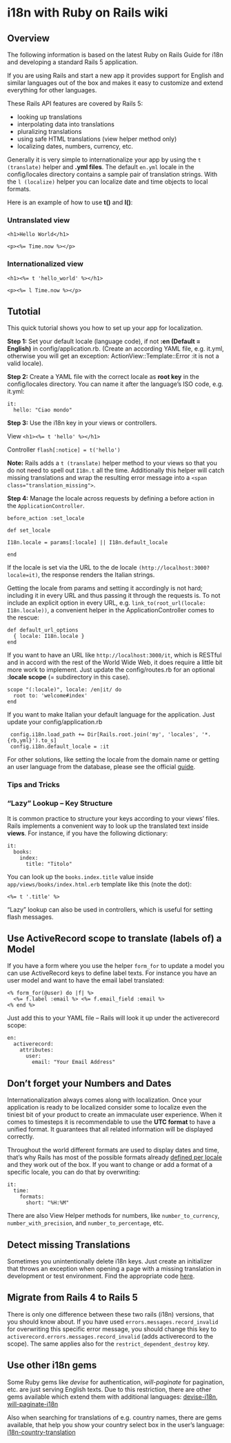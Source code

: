 # i18n with Ruby on Rails wiki

## Overview
The following information is based on the latest Ruby on Rails Guide for i18n and developing a standard Rails 5 application.

If you are using Rails and start a new app it provides support for English and similar languages out of the box and makes it easy to customize and extend everything for other languages.

These Rails API features are covered by Rails 5:

* looking up translations
* interpolating data into translations
* pluralizing translations
* using safe HTML translations (view helper method only)
* localizing dates, numbers, currency, etc.

Generally it is very simple to internationalize your app by using the `t (translate)` helper and **.yml files**. The default `en.yml` locale in the config/locales directory contains a sample pair of translation strings. With the `l (localize)` helper you can localize date and time objects to local formats.

Here is an example of how to use **t()** and **l()**:
### Untranslated view
`<h1>Hello World</h1>`

`<p><%= Time.now %></p>`

### Internationalized view
`<h1><%= t 'hello_world' %></h1>`

`<p><%= l Time.now %></p>`

## Tutotial

This quick tutorial shows you how to set up your app for localization.

**Step 1:** Set your default locale (language code), if not **:en (Default = English)** in config/application.rb. (Create an according YAML file, e.g. it.yml, otherwise you will get an exception: ActionView::Template::Error :it is not a valid locale).

**Step 2:** Create a YAML file with the correct locale as **root key** in the config/locales directory. You can name it after the language’s ISO code, e.g. it.yml:

```
it:
  hello: "Ciao mondo"
```

**Step 3:** Use the i18n key in your views or controllers.

View
`<h1><%= t 'hello' %></h1>`

Controller
`flash[:notice] = t('hello')`

**Note:**
Rails adds a `t (translate)` helper method to your views so that you do not need to spell out `I18n.t` all the time. Additionally this helper will catch missing translations and wrap the resulting error message into a `<span class="translation_missing">`.

**Step 4:** Manage the locale across requests by defining a before action in the `ApplicationController`.
```
before_action :set_locale

def set_locale

I18n.locale = params[:locale] || I18n.default_locale

end
```
If the locale is set via the URL to the de locale `(http://localhost:3000?locale=it)`, the response renders the Italian strings.

Getting the locale from params and setting it accordingly is not hard; including it in every URL and thus passing it through the requests is. To not include an explicit option in every URL, e.g. `link_to(root_url(locale: I18n.locale))`, a convenient helper in the ApplicationController comes to the rescue:

```
def default_url_options
  { locale: I18n.locale }
end
```
If you want to have an URL like `http://localhost:3000/it`, which is RESTful and in accord with the rest of the World Wide Web, it does require a little bit more work to implement. Just update the config/routes.rb for an optional **:locale scope** (= subdirectory in this case).

```
scope "(:locale)", locale: /en|it/ do
  root to: 'welcome#index'
end
```
If you want to make Italian your default language for the application. Just update your config/application.rb

```
 config.i18n.load_path += Dir[Rails.root.join('my', 'locales', '*.{rb,yml}').to_s]
 config.i18n.default_locale = :it 
```

For other solutions, like setting the locale from the domain name or getting an user language from the database, please see the official [guide](http://edgeguides.rubyonrails.org/i18n.html#managing-the-locale-across-requests).


### Tips and Tricks

### “Lazy” Lookup – Key Structure
It is common practice to structure your keys according to your views’ files. Rails implements a convenient way to look up the translated text inside **views**. For instance, if you have the following dictionary:

```
it:
  books:
    index:
      title: "Titolo"
```
You can look up the `books.index.title` value inside `app/views/books/index.html.erb` template like this (note the dot):

```
<%= t '.title' %>
```

“Lazy” lookup can also be used in controllers, which is useful for setting flash messages.

## Use ActiveRecord scope to translate (labels of) a Model

If you have a form where you use the helper `form_for` to update a model you can use ActiveRecord keys to define label texts. For instance you have an user model and want to have the email label translated:

```
<% form_for(@user) do |f| %>
  <%= f.label :email %> <%= f.email_field :email %>
<% end %>
```

Just add this to your YAML file – Rails will look it up under the activerecord scope:
```
en:
  activerecord:
    attributes:
      user:
        email: "Your Email Address"
```

## Don’t forget your Numbers and Dates
Internationalization always comes along with localization. Once your application is ready to be localized consider some to localize even the tiniest bit of your product to create an immaculate user experience. When it comes to timesteps it is recommendable to use the **UTC format** to have a unified format. It guarantees that all related information will be displayed correctly.

Throughout the world different formats are used to display dates and time, that’s why Rails has most of the possible formats already [defined per locale](https://github.com/svenfuchs/rails-i18n/tree/master/rails/locale) and they work out of the box. If you want to change or add a format of a specific locale, you can do that by overwriting:

```
it:
  time:
    formats:
      short: "%H:%M"
```

There are also View Helper methods for numbers, like `number_to_currency`, `number_with_precision`, and `number_to_percentage`, etc.

## Detect missing Translations
Sometimes you unintentionally delete i18n keys. Just create an initializer that throws an exception when opening a page with a missing translation in development or test environment.
Find the appropriate code [here](https://stackoverflow.com/questions/8551029/how-to-enable-rails-i18n-translation-errors-in-views/9690449#9690449).

## Migrate from Rails 4 to Rails 5
There is only one difference between these two rails (i18n) versions, that you should know about. If you have used `errors.messages.record_invalid` for overwriting this specific error message, you should change this key to `activerecord.errors.messages.record_invalid` (adds activerecord to the scope). The same applies also for the `restrict_dependent_destroy` key.

## Use other i18n gems
Some Ruby gems like _devise_ for authentication, _will-paginate_ for pagination, etc. are just serving English texts. Due to this restriction, there are other gems available which extend them with additional languages: [devise-i18n](https://github.com/tigrish/devise-i18n), [will-paginate-i18n](https://github.com/tigrish/will-paginate-i18n)

Also when searching for translations of e.g. country names, there are gems available, that help you show your country select box in the user’s language: [i18n-country-translation](https://github.com/onomojo/i18n-country-translations)
